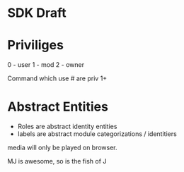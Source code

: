 # SDK Draft

# Priviliges 
0 - user
1 - mod
2 - owner

Command which use # are priv 1+ 

# Abstract Entities
* Roles are abstract identity entities
* labels are abstract module categorizations / identitiers




media will only be played on browser.

MJ is awesome, so is the fish of J
